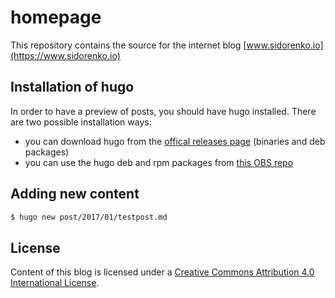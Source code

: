 # homepage

This repository contains the source for the internet blog [www.sidorenko.io](https://www.sidorenko.io)

## Installation of hugo

In order to have a preview of posts, you should have hugo installed. There are two possible installation ways:

- you can download hugo from the [offical releases page](https://github.com/spf13/hugo/releases) (binaries and deb packages)
- you can use the hugo deb and rpm packages from [this OBS repo](https://software.opensuse.org//download.html?project=home%3Aartem_sidorenko&package=hugo)

## Adding new content

```bash
$ hugo new post/2017/01/testpost.md
```

## License

Content of this blog is licensed under a [Creative Commons Attribution 4.0 International License](http://creativecommons.org/licenses/by/4.0/).
